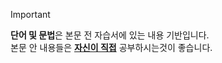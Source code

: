 > [!important]
> **단어 및 문법**은 본문 전 자습서에 있는 내용 기반입니다.   
> 본문 안 내용들은 **<ins>자신이 직접</ins>** 공부하시는것이 좋습니다.   
